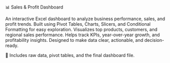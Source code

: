 📊 Sales & Profit Dashboard

An interactive Excel dashboard to analyze business performance, sales, and profit trends.
Built using Pivot Tables, Charts, Slicers, and Conditional Formatting for easy exploration.
Visualizes top products, customers, and regional sales performance.
Helps track KPIs, year-over-year growth, and profitability insights.
Designed to make data clear, actionable, and decision-ready.

📂 Includes raw data, pivot tables, and the final dashboard file.
